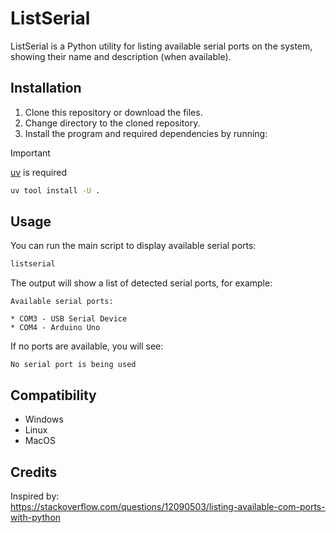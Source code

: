 # ListSerial

ListSerial is a Python utility for listing available serial ports on the
system, showing their name and description (when available).

## Installation

1. Clone this repository or download the files.
2. Change directory to the cloned repository.
3. Install the program and required dependencies by running:

> [!IMPORTANT]
> [uv](https://docs.astral.sh/uv/getting-started/installation/) is required

```bash
uv tool install -U .
```

## Usage

You can run the main script to display available serial ports:

```bash
listserial
```

The output will show a list of detected serial ports, for example:

```text
Available serial ports:

* COM3 - USB Serial Device
* COM4 - Arduino Uno
```

If no ports are available, you will see:

```text
No serial port is being used
```

## Compatibility

- Windows
- Linux
- MacOS

## Credits

Inspired by:  
<https://stackoverflow.com/questions/12090503/listing-available-com-ports-with-python>
